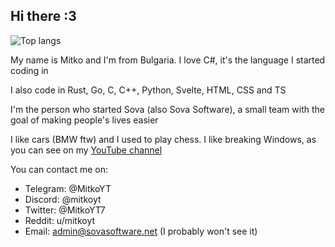 ## Hi there :3
![Top langs](https://github-readme-stats.vercel.app/api/top-langs/?username=usarana&layout=compact)

My name is Mitko and I'm from Bulgaria. I love C#, it's the language I started coding in

I also code in Rust, Go, C, C++, Python, Svelte, HTML, CSS and TS

I'm the person who started Sova (also Sova Software), a small team with the goal of making people's lives easier

I like cars (BMW ftw) and I used to play chess. I like breaking Windows, as you can see on my [YouTube channel](https://www.youtube.com/@itsmitko)

You can contact me on:
- Telegram: @MitkoYT
- Discord: @mitkoyt
- Twitter: @MitkoYT7
- Reddit: u/mitkoyt
- Email: admin@sovasoftware.net (I probably won't see it)

<!--
**usarana/usarana** is a ✨ _special_ ✨ repository because its `README.md` (this file) appears on your GitHub profile.

Here are some ideas to get you started:

- 🔭 I’m currently working on ...
- 🌱 I’m currently learning ...
- 👯 I’m looking to collaborate on ...
- 🤔 I’m looking for help with ...
- 💬 Ask me about ...
- 📫 How to reach me: ...
- 😄 Pronouns: ...
- ⚡ Fun fact: ...
-->
